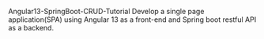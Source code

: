 Angular13-SpringBoot-CRUD-Tutorial
Develop a single page application(SPA) using Angular 13 as a front-end and Spring boot restful API as a backend.
